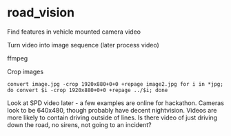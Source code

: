 # road_vision
Find features in vehicle mounted camera video

Turn video into image sequence (later process video)

ffmpeg

Crop images

`
convert image.jpg -crop 1920x880+0+0 +repage image2.jpg
for i in *jpg; do convert $i -crop 1920x880+0+0 +repage ../$i; done
`

Look at SPD video later - a few examples are online for hackathon.
Cameras look to be 640x480, though probably have decent nightvision.
Videos are more likely to contain driving outside of lines.
Is there video of just driving down the road, no sirens, not going to an incident?
